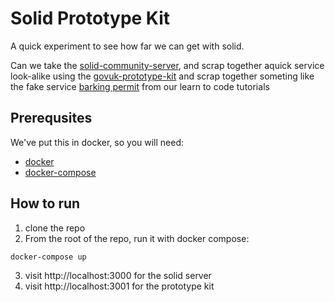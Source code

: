 # Solid Prototype Kit

A quick experiment to see how far we can get with solid.

Can we take the [solid-community-server](https://github.com/solid/community-server), and scrap together aquick service look-alike using the [govuk-prototype-kit](https://github.com/alphagov/govuk-prototype-kit) and scrap together someting like the fake service [barking permit](https://learn-to-code.london.cloudapps.digital/) from our learn to code tutorials

## Prerequsites

We've put this in docker, so you will need:

- [docker](https://docs.docker.com/get-docker/)
- [docker-compose](https://docs.docker.com/compose/install/)

## How to run

1. clone the repo
2. From the root of the repo, run it with docker compose:

```
docker-compose up
```

3. visit http://localhost:3000 for the solid server
4. visit http://localhost:3001 for the prototype kit
